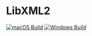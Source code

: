 # LibXML2
[![macOS Build](https://github.com/faojdoai324234s/LibXML2/actions/workflows/build_macos.yml/badge.svg)](https://github.com/faojdoai324234s/LibXML2/actions/workflows/build_macos.yml)
[![Windows Build](https://github.com/faojdoai324234s/LibXML2/actions/workflows/build_win.yml/badge.svg)](https://github.com/faojdoai324234s/LibXML2/actions/workflows/build_win.yml)
